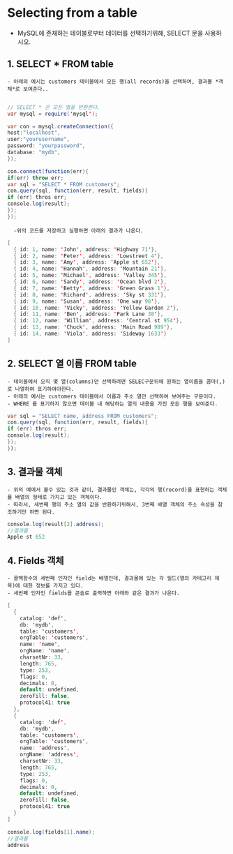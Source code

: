 # Selecting from a table
- MySQL에 존재하는 테이블로부터 데이터를 선택하기위해, SELECT 문을 사용하시오. 


## 1. SELECT * FROM table
    - 아래의 예시는 customers 테이블에서 모든 행(all records)을 선택하여, 결과물 *객체*로 보여준다.. 
    
~~~Java Script

// SELECT * 은 모든 열을 반환한다.
var mysql = require('mysql');

var con = mysql.createConnection({
host:"localhost",
user:"yourusername",
password: "yourpassword",
database: "mydb",
});

con.connect(function(err){
if(err) throw err;
var sql = "SELECT * FROM customers";
con.query(sql, function(err, result, fields){
if (err) thros err;
console.log(result);
});
});
~~~

    
      -위의 코드를 저장하고 실행하면 아래의 결과가 나온다. 
~~~Java Script
[
  { id: 1, name: 'John', address: 'Highway 71'},
  { id: 2, name: 'Peter', address: 'Lowstreet 4'},
  { id: 3, name: 'Amy', address: 'Apple st 652'},
  { id: 4, name: 'Hannah', address: 'Mountain 21'},
  { id: 5, name: 'Michael', address: 'Valley 345'},
  { id: 6, name: 'Sandy', address: 'Ocean blvd 2'},
  { id: 7, name: 'Betty', address: 'Green Grass 1'},
  { id: 8, name: 'Richard', address: 'Sky st 331'},
  { id: 9, name: 'Susan', address: 'One way 98'},
  { id: 10, name: 'Vicky', address: 'Yellow Garden 2'},
  { id: 11, name: 'Ben', address: 'Park Lane 38'},
  { id: 12, name: 'William', address: 'Central st 954'},
  { id: 13, name: 'Chuck', address: 'Main Road 989'},
  { id: 14, name: 'Viola', address: 'Sideway 1633'}
]

~~~

## 2. SELECT 열 이름 FROM table
    - 테이블에서 오직 몇 열(columns)만 선택하려면 SELEC구문뒤에 원하는 열이름을 콤마(,)로 나열하여 표기하여야한다.
    - 아래의 예시는 customers 테이블에서 이름과 주소 열만 선택하여 보여주는 구문이다. 
    - WHERE 를 표기하지 않으면 테이블 내 해당하는 열의 내용을 가진 모든 행을 보여준다.
    
~~~Java Script
var sql = "SELECT name, address FROM customers";
con.query(sql, function(err, result, fields){
if (err) thros err;
console.log(result);
});
});
~~~  


## 3. 결과물 객체
    - 위의 예에서 볼수 있는 것과 같이, 결과물인 객체는, 각각의 행(record)을 표현하는 객체를 배열의 형태로 가지고 있는 객체이다.  
    - 따라서, 세번째 행의 주소 열의 값을 반환하기위해서, 3번째 배열 객체의 주소 속성을 참조하기만 하면 된다.
~~~Java Script
console.log(result[2].address);
//결과물
Apple st 652
~~~



## 4. Fields 객체
    - 콜백함수의 세번째 인자인 field는 배열인데, 결과물에 있는 각 필드(열의 카테고리 제목)에 대한 정보를 가지고 있다.
    - 세번째 인자인 fields를 콘솔로 출력하면 아래와 같은 결과가 나온다.
~~~Java Script
[
  {
    catalog: 'def',
    db: 'mydb',
    table: 'customers',
    orgTable: 'customers',
    name: 'name',
    orgName: 'name',
    charsetNr: 33,
    length: 765,
    type: 253,
    flags: 0,
    decimals: 0,
    default: undefined,
    zeroFill: false,
    protocol41: true
  },
  {
    catalog: 'def',
    db: 'mydb',
    table: 'customers',
    orgTable: 'customers',
    name: 'address',
    orgName: 'address',
    charsetNr: 33,
    length: 765,
    type: 253,
    flags: 0,
    decimals: 0,
    default: undefined,
    zeroFill: false,
    protocol41: true
  }
]

console.log(fields[1].name);
//결과물
address
~~~

    













































